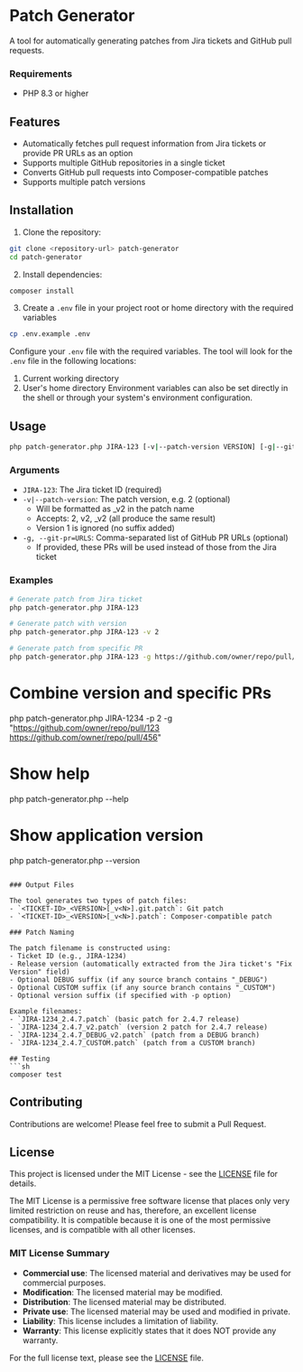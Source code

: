 # Patch Generator

A tool for automatically generating patches from Jira tickets and GitHub pull requests.

### Requirements
- PHP 8.3 or higher

## Features

- Automatically fetches pull request information from Jira tickets or provide PR URLs as an option
- Supports multiple GitHub repositories in a single ticket
- Converts GitHub pull requests into Composer-compatible patches
- Supports multiple patch versions

## Installation

1. Clone the repository:
```sh
git clone <repository-url> patch-generator
cd patch-generator
```

2. Install dependencies:
```sh
composer install
```

3. Create a `.env` file in your project root or home directory with the required variables
```sh
cp .env.example .env
```
Configure your `.env` file with the required variables.
The tool will look for the `.env` file in the following locations:
1. Current working directory
2. User's home directory
Environment variables can also be set directly in the shell or through your system's environment configuration.

## Usage

```sh
php patch-generator.php JIRA-123 [-v|--patch-version VERSION] [-g|--git-pr PR_URL]
```

### Arguments

- `JIRA-123`: The Jira ticket ID (required)
- `-v|--patch-version`: The patch version, e.g. 2 (optional)
  - Will be formatted as _v2 in the patch name
  - Accepts: 2, v2, _v2 (all produce the same result)
  - Version 1 is ignored (no suffix added)
- `-g, --git-pr=URLS`: Comma-separated list of GitHub PR URLs (optional)
  - If provided, these PRs will be used instead of those from the Jira ticket

### Examples

```sh
# Generate patch from Jira ticket
php patch-generator.php JIRA-123

# Generate patch with version
php patch-generator.php JIRA-123 -v 2

# Generate patch from specific PR
php patch-generator.php JIRA-123 -g https://github.com/owner/repo/pull/123
```

# Combine version and specific PRs
php patch-generator.php JIRA-1234 -p 2 -g "https://github.com/owner/repo/pull/123 https://github.com/owner/repo/pull/456"

# Show help
php patch-generator.php --help

# Show application version
php patch-generator.php --version
```

### Output Files

The tool generates two types of patch files:
- `<TICKET-ID>_<VERSION>[_v<N>].git.patch`: Git patch
- `<TICKET-ID>_<VERSION>[_v<N>].patch`: Composer-compatible patch

### Patch Naming

The patch filename is constructed using:
- Ticket ID (e.g., JIRA-1234)
- Release version (automatically extracted from the Jira ticket's "Fix Version" field)
- Optional DEBUG suffix (if any source branch contains "_DEBUG")
- Optional CUSTOM suffix (if any source branch contains "_CUSTOM")
- Optional version suffix (if specified with -p option)

Example filenames:
- `JIRA-1234_2.4.7.patch` (basic patch for 2.4.7 release)
- `JIRA-1234_2.4.7_v2.patch` (version 2 patch for 2.4.7 release)
- `JIRA-1234_2.4.7_DEBUG_v2.patch` (patch from a DEBUG branch)
- `JIRA-1234_2.4.7_CUSTOM.patch` (patch from a CUSTOM branch)

## Testing
```sh
composer test
```

## Contributing

Contributions are welcome! Please feel free to submit a Pull Request.

## License

This project is licensed under the MIT License - see the [LICENSE](LICENSE) file for details.

The MIT License is a permissive free software license that places only very limited restriction on reuse and has, therefore, an excellent license compatibility. It is compatible because it is one of the most permissive licenses, and is compatible with all other licenses.

### MIT License Summary

- **Commercial use**: The licensed material and derivatives may be used for commercial purposes.
- **Modification**: The licensed material may be modified.
- **Distribution**: The licensed material may be distributed.
- **Private use**: The licensed material may be used and modified in private.
- **Liability**: This license includes a limitation of liability.
- **Warranty**: This license explicitly states that it does NOT provide any warranty.

For the full license text, please see the [LICENSE](LICENSE) file.